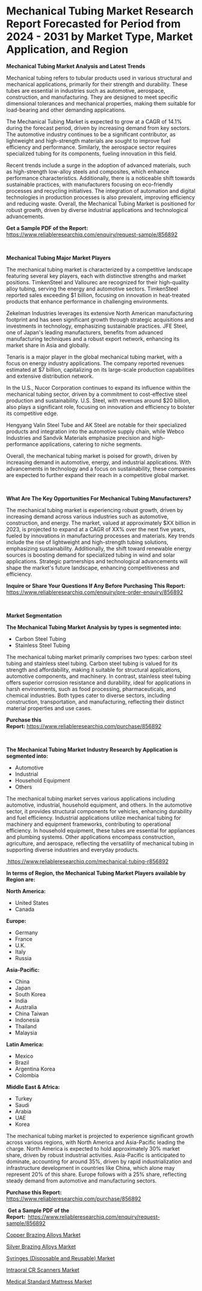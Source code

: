<p><h1>Mechanical Tubing Market Research Report Forecasted for Period from 2024 -  2031 by Market Type, Market Application, and Region</h1></p><p><strong>Mechanical Tubing Market Analysis and Latest Trends</strong></p>
<p><p>Mechanical tubing refers to tubular products used in various structural and mechanical applications, primarily for their strength and durability. These tubes are essential in industries such as automotive, aerospace, construction, and manufacturing. They are designed to meet specific dimensional tolerances and mechanical properties, making them suitable for load-bearing and other demanding applications.</p><p>The Mechanical Tubing Market is expected to grow at a CAGR of 14.1% during the forecast period, driven by increasing demand from key sectors. The automotive industry continues to be a significant contributor, as lightweight and high-strength materials are sought to improve fuel efficiency and performance. Similarly, the aerospace sector requires specialized tubing for its components, fueling innovation in this field.</p><p>Recent trends include a surge in the adoption of advanced materials, such as high-strength low-alloy steels and composites, which enhance performance characteristics. Additionally, there is a noticeable shift towards sustainable practices, with manufacturers focusing on eco-friendly processes and recycling initiatives. The integration of automation and digital technologies in production processes is also prevalent, improving efficiency and reducing waste. Overall, the Mechanical Tubing Market is positioned for robust growth, driven by diverse industrial applications and technological advancements.</p></p>
<p><strong>Get a Sample PDF of the Report:&nbsp;</strong> <a href="https://www.reliableresearchiq.com/enquiry/request-sample/856892?utm_campaign=100&utm_medium=2&utm_source=Github&utm_content=ia&utm_term=09112024&utm_id=mechanical-tubing">https://www.reliableresearchiq.com/enquiry/request-sample/856892</a></p>
<p>&nbsp;</p>
<p><strong>Mechanical Tubing Major Market Players</strong></p>
<p><p>The mechanical tubing market is characterized by a competitive landscape featuring several key players, each with distinctive strengths and market positions. TimkenSteel and Vallourec are recognized for their high-quality alloy tubing, serving the energy and automotive sectors. TimkenSteel reported sales exceeding $1 billion, focusing on innovation in heat-treated products that enhance performance in challenging environments.</p><p>Zekelman Industries leverages its extensive North American manufacturing footprint and has seen significant growth through strategic acquisitions and investments in technology, emphasizing sustainable practices. JFE Steel, one of Japan's leading manufacturers, benefits from advanced manufacturing techniques and a robust export network, enhancing its market share in Asia and globally.</p><p>Tenaris is a major player in the global mechanical tubing market, with a focus on energy industry applications. The company reported revenues estimated at $7 billion, capitalizing on its large-scale production capabilities and extensive distribution network.</p><p>In the U.S., Nucor Corporation continues to expand its influence within the mechanical tubing sector, driven by a commitment to cost-effective steel production and sustainability. U.S. Steel, with revenues around $20 billion, also plays a significant role, focusing on innovation and efficiency to bolster its competitive edge.</p><p>Hengyang Valin Steel Tube and AK Steel are notable for their specialized products and integration into the automotive supply chain, while Webco Industries and Sandvik Materials emphasize precision and high-performance applications, catering to niche segments.</p><p>Overall, the mechanical tubing market is poised for growth, driven by increasing demand in automotive, energy, and industrial applications. With advancements in technology and a focus on sustainability, these companies are expected to further expand their reach in a competitive global market.</p></p>
<p>&nbsp;</p>
<p><strong>What Are The Key Opportunities For Mechanical Tubing Manufacturers?</strong></p>
<p><p>The mechanical tubing market is experiencing robust growth, driven by increasing demand across various industries such as automotive, construction, and energy. The market, valued at approximately $XX billion in 2023, is projected to expand at a CAGR of XX% over the next five years, fueled by innovations in manufacturing processes and materials. Key trends include the rise of lightweight and high-strength tubing solutions, emphasizing sustainability. Additionally, the shift toward renewable energy sources is boosting demand for specialized tubing in wind and solar applications. Strategic partnerships and technological advancements will shape the market's future landscape, enhancing competitiveness and efficiency.</p></p>
<p><strong>Inquire or Share Your Questions If Any Before Purchasing This Report:</strong> <a href="https://www.reliableresearchiq.com/enquiry/pre-order-enquiry/856892?utm_campaign=100&utm_medium=2&utm_source=Github&utm_content=ia&utm_term=09112024&utm_id=mechanical-tubing">https://www.reliableresearchiq.com/enquiry/pre-order-enquiry/856892</a></p>
<p>&nbsp;</p>
<p><strong>Market Segmentation</strong></p>
<p><strong>The Mechanical Tubing Market Analysis by types is segmented into:</strong></p>
<p><ul><li>Carbon Steel Tubing</li><li>Stainless Steel Tubing</li></ul></p>
<p><p>The mechanical tubing market primarily comprises two types: carbon steel tubing and stainless steel tubing. Carbon steel tubing is valued for its strength and affordability, making it suitable for structural applications, automotive components, and machinery. In contrast, stainless steel tubing offers superior corrosion resistance and durability, ideal for applications in harsh environments, such as food processing, pharmaceuticals, and chemical industries. Both types cater to diverse sectors, including construction, transportation, and manufacturing, reflecting their distinct material properties and use cases.</p></p>
<p><strong>Purchase this Report:&nbsp;</strong><a href="https://www.reliableresearchiq.com/purchase/856892?utm_campaign=100&utm_medium=2&utm_source=Github&utm_content=ia&utm_term=09112024&utm_id=mechanical-tubing">https://www.reliableresearchiq.com/purchase/856892</a></p>
<p>&nbsp;</p>
<p><strong>The Mechanical Tubing Market Industry Research by Application is segmented into:</strong></p>
<p><ul><li>Automotive</li><li>Industrial</li><li>Household Equipment</li><li>Others</li></ul></p>
<p><p>The mechanical tubing market serves various applications including automotive, industrial, household equipment, and others. In the automotive sector, it provides structural components for vehicles, enhancing durability and fuel efficiency. Industrial applications utilize mechanical tubing for machinery and equipment frameworks, contributing to operational efficiency. In household equipment, these tubes are essential for appliances and plumbing systems. Other applications encompass construction, agriculture, and aerospace, reflecting the versatility of mechanical tubing in supporting diverse industries and everyday products.</p></p>
<p><a href="https://www.reliableresearchiq.com/mechanical-tubing-r856892?utm_campaign=100&utm_medium=2&utm_source=Github&utm_content=ia&utm_term=09112024&utm_id=mechanical-tubing">&nbsp;https://www.reliableresearchiq.com/mechanical-tubing-r856892</a></p>
<p><strong>In terms of Region, the Mechanical Tubing Market Players available by Region are:</strong></p>
<p>
    <p> <strong> North America: </strong>
        <ul>
            <li>United States</li>
            <li>Canada</li>
        </ul>
        </p> 
    <p> <strong> Europe: </strong>
        <ul>
            <li>Germany</li>
            <li>France</li>
            <li>U.K.</li>
            <li>Italy</li>
            <li>Russia</li>
        </ul>
        </p> 
    <p> <strong> Asia-Pacific: </strong>
        <ul>
            <li>China</li>
            <li>Japan</li>
            <li>South Korea</li>
            <li>India</li>
            <li>Australia</li>
            <li>China Taiwan</li>
            <li>Indonesia</li>
            <li>Thailand</li>
            <li>Malaysia</li>
        </ul>
        </p> 
    <p> <strong> Latin America: </strong>
        <ul>
            <li>Mexico</li>
            <li>Brazil</li>
            <li>Argentina Korea</li>
            <li>Colombia</li>
        </ul>
        </p> 
    <p> <strong> Middle East & Africa: </strong>
        <ul>
            <li>Turkey</li>
            <li>Saudi</li>
            <li>Arabia</li>
            <li>UAE</li>
            <li>Korea</li>
        </ul>
    </p>
    </p>
<p><p>The mechanical tubing market is projected to experience significant growth across various regions, with North America and Asia-Pacific leading the charge. North America is expected to hold approximately 30% market share, driven by robust industrial activities. Asia-Pacific is anticipated to dominate, accounting for around 35%, driven by rapid industrialization and infrastructure development in countries like China, which alone may represent 20% of this share. Europe follows with a 25% share, reflecting steady demand from automotive and manufacturing sectors.</p></p>
<p><strong>Purchase this Report: </strong><a href="https://www.reliableresearchiq.com/purchase/856892?utm_campaign=100&utm_medium=2&utm_source=Github&utm_content=ia&utm_term=09112024&utm_id=mechanical-tubing">https://www.reliableresearchiq.com/purchase/856892</a></p>
<p>&nbsp;<strong>Get a Sample PDF of the Report:&nbsp;&nbsp;</strong><a href="https://www.reliableresearchiq.com/enquiry/request-sample/856892?utm_campaign=100&utm_medium=2&utm_source=Github&utm_content=ia&utm_term=09112024&utm_id=mechanical-tubing">https://www.reliableresearchiq.com/enquiry/request-sample/856892</a></p>
<p><strong></strong></p>
<p><p><a href="https://github.com/jerridoxdemase/Market-Research-Report-List-1/blob/main/copper-brazing-alloys-market.md?utm_campaign=100&utm_medium=2&utm_source=Github&utm_content=ia&utm_term=09112024&utm_id=mechanical-tubing">Copper Brazing Alloys Market</a></p><p><a href="https://github.com/nifongekclosebn1/Market-Research-Report-List-1/blob/main/silver-brazing-alloys-market.md?utm_campaign=100&utm_medium=2&utm_source=Github&utm_content=ia&utm_term=09112024&utm_id=mechanical-tubing">Silver Brazing Alloys Market</a></p><p><a href="https://issuu.com/reportprime-2/docs/syringes-disposable-and-reusable-ma_71b4806f096192?utm_campaign=100&utm_medium=2&utm_source=Github&utm_content=ia&utm_term=09112024&utm_id=mechanical-tubing">Syringes (Disposable and Reusable) Market</a></p><p><a href="https://issuu.com/reportprime-2/docs/intraoral-cr-scanners-market-size-2_cc2cfb599dfb60?utm_campaign=100&utm_medium=2&utm_source=Github&utm_content=ia&utm_term=09112024&utm_id=mechanical-tubing">Intraoral CR Scanners Market</a></p><p><a href="https://issuu.com/reportprime-2/docs/medical-standard-mattress-market-si_ba4a7f2657b44e?utm_campaign=100&utm_medium=2&utm_source=Github&utm_content=ia&utm_term=09112024&utm_id=mechanical-tubing">Medical Standard Mattress Market</a></p></p>